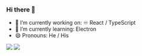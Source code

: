 ### Hi there 👋

- 🔭 I’m currently working on: ♾️ React / TypeScript
- 🌱 I’m currently learning:  Electron
- 😄 Pronouns: He / His

<img src="https://github-readme-stats.vercel.app/api?username=laphyy&count_private=true&show_icons=true&theme=dracula"></img>
<img src="https://github-readme-stats.vercel.app/api/top-langs/?username=laphyy&count_private=true&show_icons=true&langs-count=16&theme=dracula"></img>